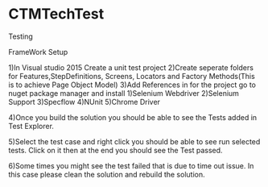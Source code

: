 # CTMTechTest
Testing

FrameWork Setup 

1)In Visual studio 2015 Create a unit test project 
2)Create seperate folders for Features,StepDefinitions, Screens, Locators and Factory Methods(This is to achieve Page Object Model)
3)Add References in for the project go to nuget package manager and install
	1)Selenium Webdriver
	2)Selenium Support
	3)Specflow
	4)NUnit 
	5)Chrome Driver

4)Once you build the solution you should be able to see the Tests added in Test Explorer.

5)Select the test case and right click you should be able to see run selected tests. 
  Click on it then at the end you should see the Test passed.

6)Some times you might see the test failed that is due to time out issue. 
  In this case please clean the solution and rebuild the solution. 
